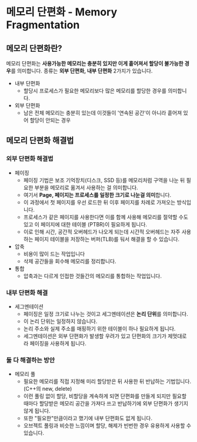 # 메모리 단편화 - Memory Fragmentation



## 메모리 단편화란?

메모리 단편화는 **사용가능한 메모리는 충분히 있지만 이게 흩어져서 할당이 불가능한 경우**를 의미합니다. 종류는 **외부 단편화, 내부 단편화** 2가지가 있습니다.

- 내부 단편화
  - 할당시 프로세스가 필요한 메모리보다 많은 메모리를 할당한 경우를 의미합니다.
- 외부 단편화
  - 남은 전체 메모리는 충분히 있는데 이것들이 '연속된 공간'이 아니라 흩어져 있어 할당이 안되는 경우



## 메모리 단편화 해결법

### 외부 단편화 해결법

- 페이징
  - 페이징 기법은 보조 기억장치(디스크, SSD 등)를 메모리처럼 구역을 나눈 뒤 필요한 부분을 메모리로 옮겨서 사용하는 걸 의미합니다. 
  - 여기서 **Page, 페이지는 프로세스를 일정한 크기로 나눈걸 의미**합니다. 
  - 이 과정에서 첫 페이지를 우선 로드한 뒤 이후 페이지를 차례로 가져오는 방식입니다. 
  - 프로세스가 같은 페이지를 사용한다면 이를 함께 사용해 메모리를 절약할 수도 있고 이 페이지에 대한 테이블 (PTBR)이 필요하게 됩니다. 
  - 이로 인해 시간, 공간적 오버헤드가 나오게 되는데 시간적 오버헤드는 자주 사용하는 페이지 테이블을 저장하는 버퍼(TLB)를 둬서 해결을 할 수 있습니다.
- 압축
  - 비용이 많이 드는 작업입니다
  - 삭제 공간들을 회수해 메모리를 정리합니다.
- 통합
  - 압축과는 다르게 인접한 것들간의 메모리를 통합하는 작업입니다.



### 내부 단편화 해결

- 세그멘테이션
  - 페이징은 일정 크기로 나누는 것이고 세그멘테이션은 **논리 단위**를 의미합니다.
  - 이 논리 단위는 일정하지 않습니다.
  - 논리 주소와 실제 주소를 매핑하기 위한 테이블이 하나 필요하게 됩니다.
  - 세그멘테이션은 외부 단편화가 발생할 우려가 있고 단편화의 크기가 제멋대로라 페이징을 사용하게 됩니다.



### 둘 다 해결하는 방안

- 메모리 풀
  - 필요한 메모리를 직접 지정해 미리 할당받은 뒤 사용한 뒤 반납하는 기법입니다. (C++의 new, delete)
  - 이런 풀링 없이 할당, 비할당을 계속하게 되면 단편화를 만들게 되지만 필요할 때마다 할당받은 메모리 공간을 가져다 쓰고 반납하기에 외부 단편화가 생기지 않게 됩니다. 
  - 또한 "필요한"만큼이라고 했기에 내부 단편화도 없게 됩니다.
  - 오브젝트 풀링과 비슷한 느낌이며 할당, 해제가 빈번한 경우 유용하게 사용할 수 있습니다.
